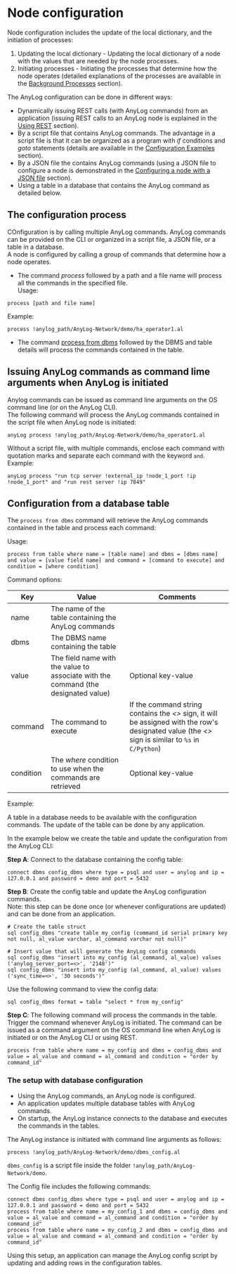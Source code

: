 # Node configuration

Node configuration includes the update of the local dictionary, and the initiation of processes:  
1) Updating the local dictionary - Updating the local dictionary of a node with the values that are needed by the node processes.
2) Initiating processes - Initiating the processes that determine how the node operates (detailed explanations of the 
   processes are available in the [Background Processes](background%20processes.md#background-processes) section).

The AnyLog configuration can be done in different ways:  
* Dynamically issuing REST calls (with AnyLog commands) from an application (issuing REST calls to an AnyLog node is explained in the [Using REST](using%20rest.md#using-rest) section).  
* By a script file that contains AnyLog commands. The advantage in a script file is that it can be organized
as a program with _if_ conditions and _goto_ statements (details are available in the [Configuration Examples](examples/Configuration.md#configuration-examples) section).
* By a JSON file the contains AnyLog commands (using a JSON file to configure a node is demonstrated in the [Configuring a node with a JSON file](examples/Configuration.md#configuring-a-node-with-a-json-file) section).
* Using a table in a database that contains the AnyLog command as detailed below.    

## The configuration process 
COnfiguration is by calling multiple AnyLog commands.
AnyLog commands can be provided on the CLI or organized in a script file, a JSON file, or a table in a database.    
A node is configured by calling a group of commands that determine how a node operates.

* The command _process_ followed by a path and a file name will process all the commands in the specified file.  
  Usage:
```anylog
process [path and file name]
```
  Example:
```anylog
process !anylog_path/AnyLog-Network/demo/ha_operator1.al
```
* The command [process from dbms](#configuration-from-a-database-table) followed by the DBMS and table details will process the commands contained in
  the table.  

## Issuing AnyLog commands as command lime arguments when AnyLog is initiated

Anylog commands can be issued as command line arguments on the OS command line (or on the AnyLog CLI).  
The following command will process the AnyLog commands contained in the script file when AnyLog node is initiated:  
```anylog
anyLog process !anylog_path/AnyLog-Network/demo/ha_operator1.al
```

Without a script file, with multiple commands, enclose each command with quotation marks and separate each command with the keyword `and`.  
Example:
```anylog
anyLog process "run tcp server !external_ip !node_1_port !ip !node_1_port" and "run rest server !ip 7849"
```

## Configuration from a database table

The `process from dbms` command will retrieve the AnyLog commands contained in the table and process each command:

Usage:
```anylog
process from table where name = [table name] and dbms = [dbms name] and value = [value field name] and command = [command to execute] and condition = [where condition]
```

Command options:

| Key        | Value  | Comments                                                                                                                                             |
| ---------- | -------|------------------------------------------------------------------------------------------------------------------------------------------------------|
| name      | The name of the table containing the AnyLog commands |                                                                                                                                                      |
| dbms       | The DBMS name containing the table |                                                                                                                                                      |
| value      | The field name with the value to associate with the command (the designated value)| Optional key-value                                                                                                                                   |
| command    | The command to execute| If the command string contains the _<>_ sign, it will be assigned with the row's designated value (the _<>_ sign is similar to `%s` in `C/Python`) |
| condition  | The _where_ condition to use when the commands are retrieved | Optional key-value                                                                                                                                   |

Example:

A table in a database needs to be available with the configuration commands. The update of the table can be done by any application.  

In the example below we create the table and update the configuration from the AnyLog CLI:  

**Step A**: Connect to the database containing the config table:
```anylog
connect dbms config_dbms where type = psql and user = anylog and ip = 127.0.0.1 and password = demo and port = 5432
```

**Step B**: Create the config table and update the AnyLog configuration commands.  
Note: this step can be done once (or whenever configurations are updated) and can be done from an application.
```anylog
# Create the table struct
sql config_dbms "create table my_config (command_id serial primary key not null, al_value varchar, al_command varchar not null)"

# Insert value that will generate the AnyLog config commands
sql config_dbms "insert into my_config (al_command, al_value) values ('anylog_server_port=<>', '2148')"
sql config_dbms "insert into my_config (al_command, al_value) values ('sync_time=<>', '30 seconds')"
```

Use the following command to view the config data:

```anylog
sql config_dbms format = table "select * from my_config"
```

**Step C**: The following command will process the commands in the table. Trigger the command whenever AnyLog is initiated.
The command can be issued as a command argument on the OS command line when AnyLog is initiated or on the AnyLog CLI or using REST. 

```anylog
process from table where name = my_config and dbms = config_dbms and value = al_value and command = al_command and condition = "order by command_id"
```

### The setup with database configuration
* Using the AnyLog commands, an AnyLog node is configured.   
* An application updates multiple database tables with AnyLog commands.    
* On startup, the AnyLog instance connects to the database and executes the commands in the tables.  

The AnyLog instance is initiated with command line arguments as follows:
```anylog
process !anylog_path/AnyLog-Network/demo/dbms_config.al
```

`dbms_config` is a script file inside the folder `!anylog_path/AnyLog-Network/demo`.

The Config file includes the following commands:
```anylog
connect dbms config_dbms where type = psql and user = anylog and ip = 127.0.0.1 and password = demo and port = 5432
process from table where name = my_config_1 and dbms = config_dbms and value = al_value and command = al_command and condition = "order by command_id"
process from table where name = my_config_2 and dbms = config_dbms and value = al_value and command = al_command and condition = "order by command_id"
```

Using this setup, an application can manage the AnyLog config script by updating and adding rows in the configuration tables.
